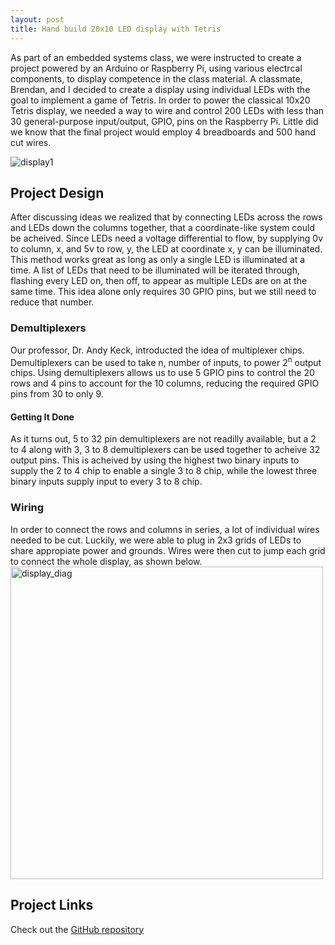 ```yaml
---
layout: post
title: Hand build 20x10 LED display with Tetris
---
```


As part of an embedded systems class, we were instructed to create a project powered by an Arduino or Raspberry Pi, using various electrcal components, to display competence in the class material. A classmate, Brendan, and I decided to create a display using individual LEDs with the goal to implement a game of Tetris. In order to power the classical 10x20 Tetris display, we needed a way to wire and control 200 LEDs with less than 30 general-purpose input/output, GPIO, pins on the Raspberry Pi. Little did we know that the final project would employ 4 breadboards and 500 hand cut wires. 

<img src="https://danielfrentzel.github.io/static/display_small.png" alt="display1">


<h2>Project Design</h2>
After discussing ideas we realized that by connecting LEDs across the rows and LEDs down the columns together, that a coordinate-like system could be acheived. Since LEDs need a voltage differential to flow, by supplying 0v to column, x, and 5v to row, y, the LED at coordinate x, y can be illuminated. This method works great as long as only a single LED is illuminated at a time. A list of LEDs that need to be illuminated will be iterated through, flashing every LED on, then off, to appear as multiple LEDs are on at the same time. This idea alone only requires 30 GPIO pins, but we still need to reduce that number.

<h3>Demultiplexers</h3>
Our professor, Dr. Andy Keck, introducted the idea of multiplexer chips. Demultiplexers can be used to take n, number of inputs, to power 2<sup>n</sup> output chips. Using demultiplexers allows us to use 5 GPIO pins to control the 20 rows and 4 pins to account for the 10 columns, reducing the required GPIO pins from 30 to only 9.

<h4>Getting It Done</h4>
As it turns out, 5 to 32 pin demultiplexers are not readilly available, but a 2 to 4 along with 3, 3 to 8 demultiplexers can be used together to acheive 32 output pins. This is acheived by using the highest two binary inputs to supply the 2 to 4 chip to enable a single 3 to 8 chip, while the lowest three binary inputs supply input to every 3 to 8 chip. 

<h3>Wiring</h3>
In order to connect the rows and columns in series, a lot of individual wires needed to be cut. Luckily, we were able to plug in 2x3 grids of LEDs to share appropiate power and grounds. Wires were then cut to jump each grid to connect the whole display, as shown below.

<!--<img src="https://danielfrentzel.github.io/static/display_diag.png" alt="display_diag">-->
<a target="_blank" href="https://danielfrentzel.github.io/static/display_diag.png">
  <img src="https://danielfrentzel.github.io/static/display_diag.png" alt="display_diag" width="500">
</a>

<h2>Project Links</h2>
<p>Check out the <a href="https://github.com/MystiriodisLykos/Ercinee" target="_blank">GitHub repository</a></p>
